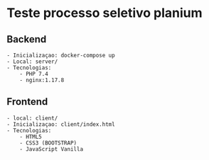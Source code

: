# Teste processo seletivo planium

## Backend
    - Inicializaçao: docker-compose up 
    - Local: server/
    - Tecnologias: 
        - PHP 7.4
        - nginx:1.17.8
        
## Frontend
    - local: client/
    - Inicializaçao: client/index.html
    - Tecnologias:
        - HTML5
        - CSS3 (BOOTSTRAP)
        - JavaScript Vanilla